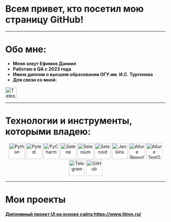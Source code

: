 # Всем привет, кто посетил мою страницу GitHub!

---
 
# Обо мне:

- **Меня зовут Ефимов Даниил** 
- **Работаю в QA с 2023 года**
- **Имею диплом о высшем образовании ОГУ им. И.С. Тургенева**
- **Для связи со мной:**

<a href="https://t.me/Nir_33">
  <img width="35px" alt="Telegram" title="Telegram" src="https://img.icons8.com/color/48/telegram-app--v1.png"/>
</a>


---

# Технологии и инструменты, которыми владею:

<p align="center">

  <img src="https://raw.githubusercontent.com/Nirbe3251/Daniil-Efimov/main/images/logos/python-original.svg" width="50" title="Python">
  <img src="https://raw.githubusercontent.com/Nirbe3251/Daniil-Efimov/main/images/logos/pytest.png" width="50" title="Pytest">
  <img src="https://raw.githubusercontent.com/Nirbe3251/Daniil-Efimov/main/images/logos/intellij_pycharm.png" width="50" title="PyCharm">
  <img src="https://raw.githubusercontent.com/Nirbe3251/Daniil-Efimov/main/images/logos/selene.png" width="50" title="Selene">
  <img src="https://raw.githubusercontent.com/Nirbe3251/Daniil-Efimov/main/images/logos/selenium.png" width="50" title="Selenium">
  <img src="https://raw.githubusercontent.com/Nirbe3251/Daniil-Efimov/main/images/logos/selenoid.png" width="50" title="Selenoid">
  <img src="https://raw.githubusercontent.com/Nirbe3251/Daniil-Efimov/main/images/logos/jenkins.png" width="50" title="Jenkins">
  <img src="https://raw.githubusercontent.com/Nirbe3251/Daniil-Efimov/main/images/logos/allure_report.png" width="50" title="Allure Report">
  <img src="https://raw.githubusercontent.com/Nirbe3251/Daniil-Efimov/main/images/logos/allure_testops.png" width="50" title="Allure TestOps">
  <img src="https://raw.githubusercontent.com/Nirbe3251/Daniil-Efimov/main/images/logos/tg.png" width="50" title="Telegram">
  <img src="https://raw.githubusercontent.com/Nirbe3251/Daniil-Efimov/main/images/logos/github.png" width="50" title="GitHub">

</p>




--- 

# Мои проекты

#### <a target="_blank" href="https://github.com/Nirbe3251/diplom_qa_guru_ui">Дипломный проект UI на основе сайта https://www.litres.ru/</a>

